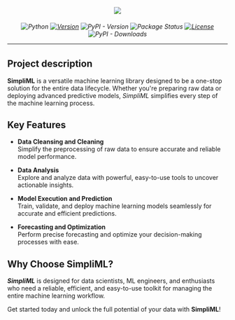 <p align="center">
<img src="https://i.ibb.co/KWCTBQP/NameSml.png"/>
</p><h6 align="center">

![Python](https://img.shields.io/static/v1?label=Python&labelColor=007676&message=>=3.9,<3.13&color=01C0C0&style=flat&logoColor=01C0C0&logo=python)
[![Version](https://img.shields.io/static/v1?label=Version&labelColor=007676&message=1.0.29&color=01C0C0&style=flat)](https://pypi.org/project/simpliml/1.0.29/)
![PyPI - Version](https://img.shields.io/pypi/v/simpliml?style=flat&labelColor=007676&color=01C0C0)
![Package Status](https://img.shields.io/static/v1?label=Status&labelColor=007676&message=Planning&color=01C0C0&style=flat)
[![License](https://img.shields.io/static/v1?label=License&labelColor=007676&message=MIT&color=01C0C0&style=flat)](https://github.com/rajaddr/simpliml/blob/master/LICENSE)
![PyPI - Downloads](https://img.shields.io/pypi/dm/simpliml?style=flat&labelColor=007676&color=01C0C0)
<hr>
</h6>


## Project description
**SimpliML** is a versatile machine learning library designed to be a one-stop solution for the entire data lifecycle. Whether you're preparing raw data or deploying advanced predictive models, *SimpliML* simplifies every step of the machine learning process.  

## Key Features  

- **Data Cleansing and Cleaning**  
  Simplify the preprocessing of raw data to ensure accurate and reliable model performance.  

- **Data Analysis**  
  Explore and analyze data with powerful, easy-to-use tools to uncover actionable insights.  

- **Model Execution and Prediction**  
  Train, validate, and deploy machine learning models seamlessly for accurate and efficient predictions.  

- **Forecasting and Optimization**  
  Perform precise forecasting and optimize your decision-making processes with ease.  

## Why Choose SimpliML?  

***SimpliML*** is designed for data scientists, ML engineers, and enthusiasts who need a reliable, efficient, and easy-to-use toolkit for managing the entire machine learning workflow.  

Get started today and unlock the full potential of your data with **SimpliML**!  

